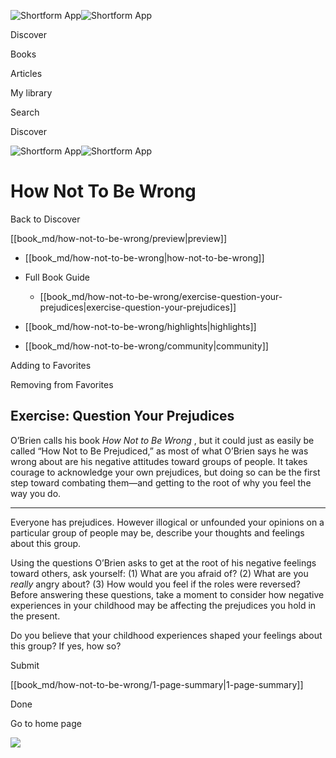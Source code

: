 ![Shortform App](/img/logo.36a2399e.svg)![Shortform App](/img/logo-dark.70c1b072.svg)

Discover

Books

Articles

My library

Search

Discover

![Shortform App](/img/logo.36a2399e.svg)![Shortform App](/img/logo-dark.70c1b072.svg)

# How Not To Be Wrong

Back to Discover

[[book_md/how-not-to-be-wrong/preview|preview]]

  * [[book_md/how-not-to-be-wrong|how-not-to-be-wrong]]
  * Full Book Guide

    * [[book_md/how-not-to-be-wrong/exercise-question-your-prejudices|exercise-question-your-prejudices]]
  * [[book_md/how-not-to-be-wrong/highlights|highlights]]
  * [[book_md/how-not-to-be-wrong/community|community]]



Adding to Favorites 

Removing from Favorites 

## Exercise: Question Your Prejudices

O’Brien calls his book _How Not to Be Wrong_ , but it could just as easily be called “How Not to Be Prejudiced,” as most of what O’Brien says he was wrong about are his negative attitudes toward groups of people. It takes courage to acknowledge your own prejudices, but doing so can be the first step toward combating them—and getting to the root of why you feel the way you do.

* * *

Everyone has prejudices. However illogical or unfounded your opinions on a particular group of people may be, describe your thoughts and feelings about this group.

Using the questions O’Brien asks to get at the root of his negative feelings toward others, ask yourself: (1) What are you afraid of? (2) What are you _really_ angry about? (3) How would you feel if the roles were reversed? Before answering these questions, take a moment to consider how negative experiences in your childhood may be affecting the prejudices you hold in the present.

Do you believe that your childhood experiences shaped your feelings about this group? If yes, how so?

Submit 

[[book_md/how-not-to-be-wrong/1-page-summary|1-page-summary]]

Done

Go to home page 

![](https://bat.bing.com/action/0?ti=56018282&Ver=2&mid=711f2a66-d4b8-43e1-81a8-71c6c488daeb&sid=49fff5b0636c11eeb9c611038afc8668&vid=4a005010636c11ee80c703d4c4a7acd5&vids=0&msclkid=N&pi=0&lg=en-US&sw=800&sh=600&sc=24&nwd=1&tl=Shortform%20%7C%20How%20Not%20To%20Be%20Wrong&p=https%3A%2F%2Fwww.shortform.com%2Fapp%2Fbook%2Fhow-not-to-be-wrong%2Fexercise-question-your-prejudices&r=&lt=461&evt=pageLoad&sv=1&rn=377519)

